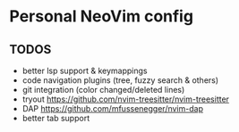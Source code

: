 # Personal NeoVim config

## TODOS
- better lsp support & keymappings
- code navigation plugins (tree, fuzzy search & others)
- git integration (color changed/deleted lines)
- tryout https://github.com/nvim-treesitter/nvim-treesitter
- DAP https://github.com/mfussenegger/nvim-dap
- better tab support
